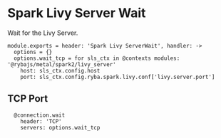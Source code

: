 
# Spark Livy Server Wait

Wait for the Livy Server.

    module.exports = header: 'Spark Livy ServerWait', handler: ->
      options = {}
      options.wait_tcp = for sls_ctx in @contexts modules: '@rybajs/metal/spark2/livy_server'
        host: sls_ctx.config.host
        port: sls_ctx.config.ryba.spark.livy.conf['livy.server.port']

## TCP Port

      @connection.wait
        header: 'TCP'
        servers: options.wait_tcp
